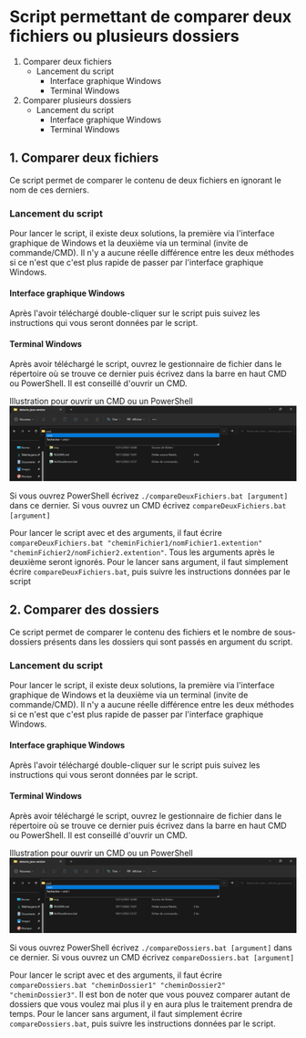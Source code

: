 # Script permettant de comparer deux fichiers ou plusieurs dossiers

1. Comparer deux fichiers
    * Lancement du script
        * Interface graphique Windows
        * Terminal Windows
2. Comparer plusieurs dossiers
    * Lancement du script
        * Interface graphique Windows
        * Terminal Windows


## 1. Comparer deux fichiers
Ce script permet de comparer le contenu de deux fichiers en ignorant le nom de ces derniers.


### Lancement du script
Pour lancer le script, il existe deux solutions, la première via l'interface graphique de Windows et la deuxième via un terminal (invite de commande/CMD). Il n'y a aucune réelle différence entre les deux méthodes si ce n'est que c'est plus rapide de passer par l'interface graphique Windows.


#### Interface graphique Windows
Après l'avoir téléchargé double-cliquer sur le script puis suivez les instructions qui vous seront données par le script.


#### Terminal Windows
Après avoir téléchargé le script, ouvrez le gestionnaire de fichier dans le répertoire où se trouve ce dernier puis écrivez dans la barre en haut CMD ou PowerShell. Il est conseillé d'ouvrir un CMD.

Illustration pour ouvrir un CMD ou un PowerShell
![](./img/cmd.png "Illustration pour ouvrir un CMD ou un PowerShell")

Si vous ouvrez PowerShell écrivez `./compareDeuxFichiers.bat [argument]` dans ce dernier. Si vous ouvrez un CMD écrivez `compareDeuxFichiers.bat [argument]`

Pour lancer le script avec et des arguments, il faut écrire `compareDeuxFichiers.bat "cheminFichier1/nomFichier1.extention" "cheminFichier2/nomFichier2.extention"`.
Tous les arguments après le deuxième seront ignorés.
Pour le lancer sans argument, il faut simplement écrire `compareDeuxFichiers.bat`, puis suivre les instructions données par le script


## 2. Comparer des dossiers
Ce script permet de comparer le contenu des fichiers et le nombre de sous-dossiers présents dans les dossiers qui sont passés en argument du script.

### Lancement du script
Pour lancer le script, il existe deux solutions, la première via l'interface graphique de Windows et la deuxième via un terminal (invite de commande/CMD). Il n'y a aucune réelle différence entre les deux méthodes si ce n'est que c'est plus rapide de passer par l'interface graphique Windows.


#### Interface graphique Windows
Après l'avoir téléchargé double-cliquer sur le script puis suivez les instructions qui vous seront données par le script.


#### Terminal Windows
Après avoir téléchargé le script, ouvrez le gestionnaire de fichier dans le répertoire où se trouve ce dernier puis écrivez dans la barre en haut CMD ou PowerShell. Il est conseillé d'ouvrir un CMD.

Illustration pour ouvrir un CMD ou un PowerShell
![](./img/cmd.png "Illustration pour ouvrir un CMD ou un PowerShell")

Si vous ouvrez PowerShell écrivez `./compareDossiers.bat [argument]` dans ce dernier. Si vous ouvrez un CMD écrivez `compareDossiers.bat [argument]`

Pour lancer le script avec et des arguments, il faut écrire `compareDossiers.bat "cheminDossier1" "cheminDossier2" "cheminDossier3"`. Il est bon de noter que vous pouvez comparer autant de dossiers que vous voulez mai plus il y en aura plus le traitement prendra de temps.
Pour le lancer sans argument, il faut simplement écrire `compareDossiers.bat`, puis suivre les instructions données par le script.
